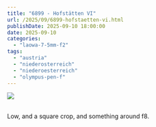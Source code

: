 ```yaml
---
title: "6899 - Hofstätten VI"
url: /2025/09/6899-hofstaetten-vi.html
publishDate: 2025-09-10 18:00:00
date: 2025-09-10
categories:
  - "laowa-7-5mm-f2"
tags:
  - "austria"
  - "niederosterreich"
  - "niederoesterreich"
  - "olympus-pen-f"
---
```

<div class="container">
<div class="center"><a target="_blank" href="https://d25zfm9zpd7gm5.cloudfront.net/1200x1200/2021/20210405_133322_lr.jpg"><img class="webfeedsFeaturedVisual" src="https://d25zfm9zpd7gm5.cloudfront.net/0600x0600/2021/20210405_133322_lr.jpg" /></a></div>
</div>
<br />

Low, and a square crop, and something around f8.
